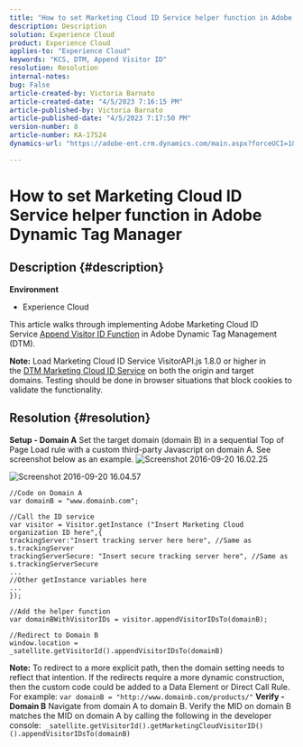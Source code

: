 ```yaml
---
title: "How to set Marketing Cloud ID Service helper function in Adobe Dynamic Tag Manager"
description: Description
solution: Experience Cloud
product: Experience Cloud
applies-to: "Experience Cloud"
keywords: "KCS, DTM, Append Visitor ID"
resolution: Resolution
internal-notes: 
bug: False
article-created-by: Victoria Barnato
article-created-date: "4/5/2023 7:16:15 PM"
article-published-by: Victoria Barnato
article-published-date: "4/5/2023 7:17:50 PM"
version-number: 8
article-number: KA-17524
dynamics-url: "https://adobe-ent.crm.dynamics.com/main.aspx?forceUCI=1&pagetype=entityrecord&etn=knowledgearticle&id=192f5551-e6d3-ed11-a7c7-6045bd006295"

---
```

# How to set Marketing Cloud ID Service helper function in Adobe Dynamic Tag Manager

## Description {#description}

<b>Environment</b>
- Experience Cloud


This article walks through implementing Adobe Marketing Cloud ID Service [Append Visitor ID Function](https://experienceleague.adobe.com/docs/id-service/using/id-service-api/methods/appendvisitorid.html) in Adobe Dynamic Tag Management (DTM).

<b>Note:</b> Load Marketing Cloud ID Service VisitorAPI.js 1.8.0 or higher in the [DTM Marketing Cloud ID Service](https://experienceleague.adobe.com/docs/id-service/using/id-service-api/methods/getmcvid.html) on both the origin and target domains. Testing should be done in browser situations that block cookies to validate the functionality.


## Resolution {#resolution}

<b>Setup - Domain A</b>
Set the target domain (domain B) in a sequential Top of Page Load rule with a custom third-party Javascript on domain A. See screenshot below as an example.
![Screenshot 2016-09-20 16.02.25](https://helpx.adobe.com/content/dam/help/en/dtm/kb/how-to-set-marketing-cloud-id-service-helper-function-in-adobe-d/jcr%3acontent/main-pars/image/Screenshot%202016-09-20%2016.02.25.png "Screenshot 2016-09-20 16.02.25")

![Screenshot 2016-09-20 16.04.57](https://helpx.adobe.com/content/dam/help/en/dtm/kb/how-to-set-marketing-cloud-id-service-helper-function-in-adobe-d/jcr%3acontent/main-pars/image_1393293752/Screenshot%202016-09-20%2016.04.57.png "Screenshot 2016-09-20 16.04.57")

```clike
//Code on Domain A
var domainB = "www.domainb.com";
 
//Call the ID service
var visitor = Visitor.getInstance ("Insert Marketing Cloud organization ID here",{
trackingServer:"Insert tracking server here here", //Same as s.trackingServer
trackingServerSecure: "Insert secure tracking server here", //Same as s.trackingServerSecure
...
//Other getInstance variables here
...
});
 
//Add the helper function
var domainBWithVisitorIDs = visitor.appendVisitorIDsTo(domainB);
 
//Redirect to Domain B
window.location = _satellite.getVisitorId().appendVisitorIDsTo(domainB)
```


<b>Note:</b> To redirect to a more explicit path, then the domain setting needs to reflect that intention. If the redirects require a more dynamic construction, then the custom code could be added to a Data Element or Direct Call Rule. For example: `var domainB = "http://www.domainb.com/products/"`
<b>Verify - Domain B</b>
Navigate from domain A to domain B. Verify the MID on domain B matches the MID on domain A by calling the following in the developer console:  `_satellite.getVisitorId().getMarketingCloudVisitorID()().appendVisitorIDsTo(domainB)`
